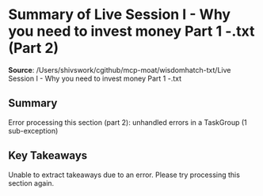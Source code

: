 # Summary of Live Session I - Why you need to invest money Part 1 -.txt (Part 2)

**Source**: /Users/shivswork/cgithub/mcp-moat/wisdomhatch-txt/Live Session I - Why you need to invest money Part 1 -.txt

## Summary
Error processing this section (part 2): unhandled errors in a TaskGroup (1 sub-exception)

## Key Takeaways
Unable to extract takeaways due to an error. Please try processing this section again.
